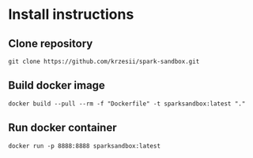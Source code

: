 # Install instructions

## Clone repository

```
git clone https://github.com/krzesii/spark-sandbox.git
```

## Build docker image

```
docker build --pull --rm -f "Dockerfile" -t sparksandbox:latest "."
```

## Run docker container

```
docker run -p 8888:8888 sparksandbox:latest
```
